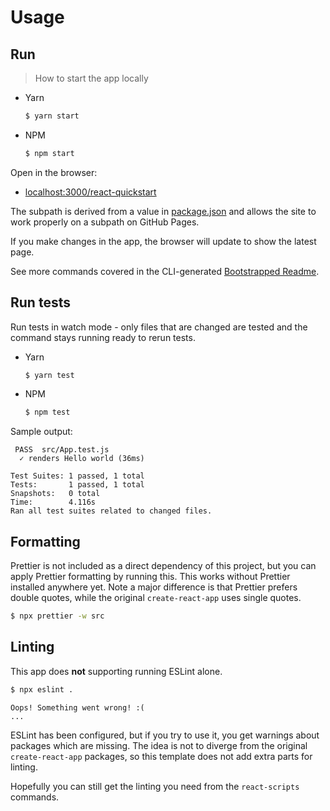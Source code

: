 # Usage


## Run
> How to start the app locally

- Yarn
    ```sh
    $ yarn start
    ```
- NPM
    ```sh
    $ npm start
    ```

Open in the browser:

- [localhost:3000/react-quickstart](http://localhost:3000/react-quickstart)

The subpath is derived from a value in [package.json](/package.json) and allows the site to work properly on a subpath on GitHub Pages.

If you make changes in the app, the browser will update to show the latest page.

See more commands covered in the CLI-generated [Bootstrapped Readme](bootstrapped-readme.md).


## Run tests

Run tests in watch mode - only files that are changed are tested and the command stays running ready to rerun tests.

- Yarn
    ```sh
    $ yarn test
    ```
- NPM
    ```sh
    $ npm test
    ```

Sample output:

```
 PASS  src/App.test.js
  ✓ renders Hello world (36ms)

Test Suites: 1 passed, 1 total
Tests:       1 passed, 1 total
Snapshots:   0 total
Time:        4.116s
Ran all test suites related to changed files.
```


## Formatting

Prettier is not included as a direct dependency of this project, but you can apply Prettier formatting by running this. This works without Prettier installed anywhere yet. Note a major difference is that Prettier prefers double quotes, while the original `create-react-app` uses single quotes.

```sh
$ npx prettier -w src
```


## Linting

This app does **not** supporting running ESLint alone.

```sh
$ npx eslint .
```
```
Oops! Something went wrong! :(
...
```

ESLint has been configured, but if you try to use it, you get warnings about packages which are missing. The idea is not to diverge from the original `create-react-app` packages, so this template does not add extra parts for linting.

Hopefully you can still get the linting you need from the `react-scripts` commands.
